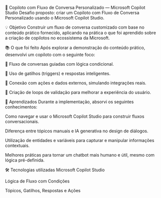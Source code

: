 🤖 Copiloto com Fluxo de Conversa Personalizado — Microsoft Copilot Studio
Desafio proposto: criar um Copiloto com Fluxo de Conversa Personalizado usando o Microsoft Copilot Studio.

💡 Objetivo
Construir um fluxo de conversa customizado com base no conteúdo prático fornecido, aplicando na prática o que foi aprendido sobre a criação de copilotos no ecossistema da Microsoft.

📚 O que foi feito
Após explorar a demonstração do conteúdo prático, desenvolvi um copiloto com o seguinte foco:

💬 Fluxo de conversas guiadas com lógica condicional.

🧠 Uso de gatilhos (triggers) e respostas inteligentes.

🧩 Conexão com ações e dados externos, simulando integrações reais.

🔁 Criação de loops de validação para melhorar a experiência do usuário.

🚀 Aprendizados
Durante a implementação, absorvi os seguintes conhecimentos:

Como navegar e usar o Microsoft Copilot Studio para construir fluxos conversacionais.

Diferença entre tópicos manuais e IA generativa no design de diálogos.

Utilização de entidades e variáveis para capturar e manipular informações contextuais.

Melhores práticas para tornar um chatbot mais humano e útil, mesmo com lógica pré-definida.

🛠️ Tecnologias utilizadas
Microsoft Copilot Studio

Lógica de Fluxo com Condições

Tópicos, Gatilhos, Respostas e Ações


